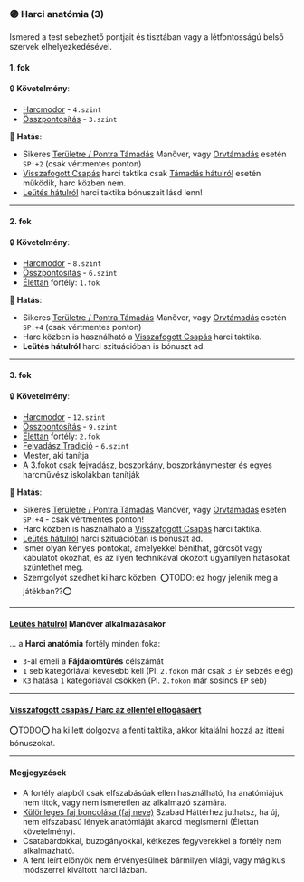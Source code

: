 ### 🟣 Harci anatómia (3)

Ismered a test sebezhető pontjait és tisztában vagy a létfontosságú belső szervek elhelyezkedésével.
#### 1. fok

🔒 **Követelmény**:
- [Harcmodor](../kepzettsegek/harcmodor.md) - `4.szint`
- [Összpontosítás](../kepzettsegek/osszpontositas.md) - `3.szint`

🌟 **Hatás**:
- Sikeres [Területre / Pontra Támadás](../065_05_altalanos_manoverek.md#területre--pontra-támadás) Manőver, vagy [Orvtámadás](../065_05_altalanos_manoverek.md#orvtámadás) esetén `SP:+2` (csak vértmentes ponton)
- [Visszafogott Csapás](../064_02_harci_taktikak.md#visszafogott-csapás--harc-az-ellenfél-elfogásáért) harci taktika csak [Támadás hátulról](../064_01_harci_helyzetek.md#támadás-hátulról) esetén működik, harc közben nem.
- [Leütés hátulról](../065_05_altalanos_manoverek.md#le%C3%BCt%C3%A9s-h%C3%A1tulr%C3%B3l) harci taktika bónuszait lásd lenn!

---
#### 2. fok

🔒 **Követelmény**:
- [Harcmodor](../kepzettsegek/harcmodor.md) - `8.szint`
- [Összpontosítás](../kepzettsegek/osszpontositas.md) - `6.szint`
- [Élettan](../fortelyok.altalanos/elettan.md) fortély: `1.fok`

🌟 **Hatás**:
- Sikeres [Területre / Pontra Támadás](../065_05_altalanos_manoverek.md#területre--pontra-támadás) Manőver, vagy [Orvtámadás](../065_05_altalanos_manoverek.md#orvtámadás) esetén `SP:+4` (csak vértmentes ponton)
- Harc közben is használható a [Visszafogott Csapás](../064_02_harci_taktikak.md#visszafogott-csapás--harc-az-ellenfél-elfogásáért) harci taktika.
- **Leütés hátulról** harci szituációban is bónuszt ad.

---
#### 3. fok

🔒 **Követelmény**:
- [Harcmodor](../kepzettsegek/harcmodor.md) - `12.szint`
- [Összpontosítás](../kepzettsegek/osszpontositas.md) - `9.szint`
- [Élettan](../fortelyok.altalanos/elettan.md) fortély: `2.fok`
- [Fejvadász Tradíció](../053_02_fejvadasz_tradicio.md) - `6.szint`
- Mester, aki tanítja
- A 3.fokot csak fejvadász, boszorkány, boszorkánymester és egyes harcművész iskolákban tanítják

🌟 **Hatás**:
- Sikeres [Területre / Pontra Támadás](../065_05_altalanos_manoverek.md#területre--pontra-támadás) Manőver, vagy [Orvtámadás](../065_05_altalanos_manoverek.md#orvtámadás) esetén `SP:+4` - csak vértmentes ponton!
- Harc közben is használható a [Visszafogott Csapás](../064_02_harci_taktikak.md#visszafogott-csapás--harc-az-ellenfél-elfogásáért) harci taktika.
- [Leütés hátulról](../065_05_altalanos_manoverek.md#le%C3%BCt%C3%A9s-h%C3%A1tulr%C3%B3l) harci szituációban is bónuszt ad.
- Ismer olyan kényes pontokat, amelyekkel béníthat, görcsöt vagy kábulatot okozhat, és az ilyen technikával okozott ugyanilyen hatásokat szüntethet meg.
- Szemgolyót szedhet ki harc közben. ⭕TODO: ez hogy jelenik meg a játékban??⭕

---
#### [Leütés hátulról](../065_05_altalanos_manoverek.md#le%C3%BCt%C3%A9s-h%C3%A1tulr%C3%B3l) Manőver alkalmazásakor

... a **Harci anatómia** fortély minden foka:
- `3`-al emeli a **Fájdalomtűrés** célszámát
- `1` seb kategóriával kevesebb kell (Pl. `2.fokon` már csak `3 ÉP` sebzés elég)
- `K3` hatása `1` kategóriával csökken (Pl. `2.fokon` már sosincs `ÉP` seb)

---
#### [Visszafogott csapás / Harc az ellenfél elfogásáért](../064_02_harci_taktikak.md#visszafogott-csapás--harc-az-ellenfél-elfogásáért)

⭕TODO⭕ ha ki lett dolgozva a fenti taktika, akkor kitalálni hozzá az itteni bónuszokat.

---
#### Megjegyzések

- A fortély alapból csak elfszabásúak ellen használható, ha anatómiájuk nem titok, vagy nem ismeretlen az alkalmazó számára.
- [Különleges faj boncolása (faj neve)](../hatterek.szabad/kulonleges_faj_boncolasa.md) Szabad Háttérhez juthatsz, ha új, nem elfszabású lények anatómiáját akarod megismerni (Élettan követelmény).
- Csatabárdokkal, buzogányokkal, kétkezes fegyverekkel a fortély nem alkalmazható.
- A fent leírt előnyök nem érvényesülnek bármilyen világi, vagy mágikus módszerrel kiváltott harci lázban.
